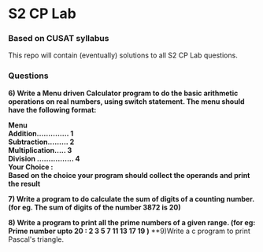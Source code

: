 # S2 CP Lab
### Based on CUSAT syllabus 

This repo will contain (eventually) solutions to all S2 CP Lab questions. 

### Questions

**6) Write a Menu driven Calculator program to do the basic arithmetic operations
on real numbers, using switch statement. The menu should have the following
format:**   
  
**Menu  
Addition.............. 1  
Subtraction......... 2  
Multiplication..... 3  
Division ................ 4   
Your Choice :  
Based on the choice your program should collect the operands and print the result**  
    
      
      
**7) Write a program to do calculate the sum of digits of a counting number.  
(for eg. The sum of digits of the number 3872 is 20)**

**8) Write a program to print all the prime numbers of a given range.
(for eg: Prime number upto 20 : 2 3 5 7 11 13 17 19 )**
**9)Write a c program to print Pascal's triangle.

